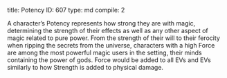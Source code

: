 title:          Potency
ID:             607
type:           md
compile:        2



A character’s Potency represents how strong they are with magic, determining the strength of their effects as well as any other aspect of magic related to pure power. From the strength of their will to their ferocity when ripping the secrets from the universe, characters with a high Force are among the most powerful magic users in the setting, their minds containing the power of gods. Force would be added to all EVs and EVs similarly to how Strength is added to physical damage.